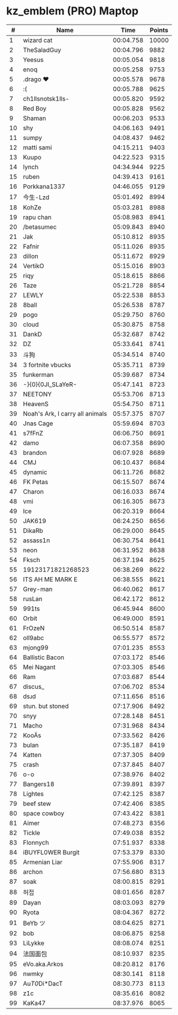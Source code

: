 # kz_emblem (PRO) Maptop

|  # | Name | Time | Points |
|-------------- | -------------- | -------------- | -------------- | 
| 1 | wizard cat | 00:04.758 | 10000 | 
| 2 | TheSaladGuy | 00:04.796 | 9882 | 
| 3 | Yeesus | 00:05.054 | 9818 | 
| 4 | enoq | 00:05.258 | 9753 | 
| 5 | .drago ♥ | 00:05.578 | 9678 | 
| 6 | :( | 00:05.788 | 9625 | 
| 7 | ch1llsnotsk1lls- | 00:05.820 | 9592 | 
| 8 | Red Boy | 00:05.828 | 9562 | 
| 9 | Shaman | 00:06.203 | 9533 | 
| 10 | shy | 04:06.163 | 9491 | 
| 11 | sumpy | 04:08.437 | 9462 | 
| 12 | matti sami | 04:15.211 | 9403 | 
| 13 | Kuupo | 04:22.523 | 9315 | 
| 14 | lynch | 04:34.944 | 9225 | 
| 15 | ruben | 04:39.413 | 9161 | 
| 16 | Porkkana1337 | 04:46.055 | 9129 | 
| 17 | 今生-Lzd | 05:01.492 | 8994 | 
| 18 | KohZe | 05:03.281 | 8988 | 
| 19 | rapu chan | 05:08.983 | 8941 | 
| 20 | /betasumec | 05:09.843 | 8940 | 
| 21 | Jak | 05:10.812 | 8935 | 
| 22 | Fafnir | 05:11.026 | 8935 | 
| 23 | dillon | 05:11.672 | 8929 | 
| 24 | VertikO | 05:15.016 | 8903 | 
| 25 | riqy | 05:18.615 | 8866 | 
| 26 | Taze | 05:21.728 | 8854 | 
| 27 | LEWLY | 05:22.538 | 8853 | 
| 28 | 8ball | 05:26.538 | 8787 | 
| 29 | pogo | 05:29.750 | 8760 | 
| 30 | cloud | 05:30.875 | 8758 | 
| 31 | DankD | 05:32.687 | 8742 | 
| 32 | DZ | 05:33.641 | 8741 | 
| 33 | 斗狗 | 05:34.514 | 8740 | 
| 34 | 3 fortnite vbucks | 05:35.711 | 8739 | 
| 35 | funkerman | 05:39.687 | 8734 | 
| 36 | -}{0}{0JI_SLaYeR- | 05:47.141 | 8723 | 
| 37 | NEETONY | 05:53.706 | 8713 | 
| 38 | HeavenS | 05:54.750 | 8711 | 
| 39 | Noah's Ark, I carry all animals | 05:57.375 | 8707 | 
| 40 | Jnas Cage | 05:59.694 | 8703 | 
| 41 | s7fFnZ | 06:06.750 | 8691 | 
| 42 | damo | 06:07.358 | 8690 | 
| 43 | brandon | 06:07.928 | 8689 | 
| 44 | CMJ | 06:10.437 | 8684 | 
| 45 | dynamic | 06:11.726 | 8682 | 
| 46 | FK Petas | 06:15.507 | 8674 | 
| 47 | Charon | 06:16.033 | 8674 | 
| 48 | vmi | 06:16.305 | 8673 | 
| 49 | Ice | 06:20.319 | 8664 | 
| 50 | JAK619 | 06:24.250 | 8656 | 
| 51 | DikaRb | 06:29.000 | 8645 | 
| 52 | assass1n | 06:30.754 | 8641 | 
| 53 | neon | 06:31.952 | 8638 | 
| 54 | Fksch | 06:37.194 | 8625 | 
| 55 | 19123171821268523 | 06:38.269 | 8622 | 
| 56 | ITS AH ME MARK E | 06:38.555 | 8621 | 
| 57 | Grey-man | 06:40.062 | 8617 | 
| 58 | rusLan | 06:42.172 | 8612 | 
| 59 | 991ts | 06:45.944 | 8600 | 
| 60 | Orbit | 06:49.000 | 8591 | 
| 61 | FrOzeN | 06:50.514 | 8587 | 
| 62 | oll9abc | 06:55.577 | 8572 | 
| 63 | mjong99 | 07:01.235 | 8553 | 
| 64 | Ballistic Bacon | 07:03.172 | 8546 | 
| 65 | Mei Nagant | 07:03.305 | 8546 | 
| 66 | Ram | 07:03.687 | 8544 | 
| 67 | discus_ | 07:06.702 | 8534 | 
| 68 | dsɹd | 07:11.656 | 8516 | 
| 69 | stun. but stoned | 07:17.906 | 8492 | 
| 70 | snyy | 07:28.148 | 8451 | 
| 71 | Macho | 07:31.968 | 8434 | 
| 72 | KooÄs | 07:33.562 | 8426 | 
| 73 | bulan | 07:35.187 | 8419 | 
| 74 | Katten | 07:37.305 | 8409 | 
| 75 | crash | 07:37.845 | 8407 | 
| 76 | o-o | 07:38.976 | 8402 | 
| 77 | Bangers18 | 07:39.891 | 8397 | 
| 78 | Lightes | 07:42.125 | 8387 | 
| 79 | beef stew | 07:42.406 | 8385 | 
| 80 | space cowboy | 07:43.422 | 8381 | 
| 81 | Aimer | 07:48.273 | 8356 | 
| 82 | Tickle | 07:49.038 | 8352 | 
| 83 | Flonnych | 07:51.937 | 8338 | 
| 84 | iBUYFL0WER Burgit | 07:53.379 | 8330 | 
| 85 | Armenian Liar | 07:55.906 | 8317 | 
| 86 | archon | 07:56.680 | 8313 | 
| 87 | soak | 08:00.815 | 8291 | 
| 88 | 허접 | 08:01.656 | 8287 | 
| 89 | Dayan | 08:03.093 | 8279 | 
| 90 | Ryota | 08:04.367 | 8272 | 
| 91 | BeYb ツ | 08:04.625 | 8271 | 
| 92 | bob | 08:06.875 | 8258 | 
| 93 | LiLykke | 08:08.074 | 8251 | 
| 94 | 法国面包 | 08:10.937 | 8235 | 
| 95 | eVo.aka.Arkos | 08:20.812 | 8176 | 
| 96 | nwmky | 08:30.141 | 8118 | 
| 97 | Au*T0*Di*DacT | 08:30.773 | 8113 | 
| 98 | z1c | 08:35.616 | 8082 | 
| 99 | KaKa47 | 08:37.976 | 8065 | 


